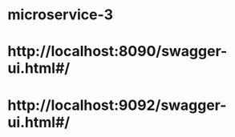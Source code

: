 # microservice-3
# http://localhost:8090/swagger-ui.html#/
# http://localhost:9092/swagger-ui.html#/
